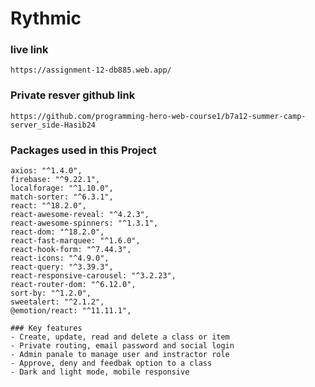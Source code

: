 # Rythmic


### live link 
    https://assignment-12-db885.web.app/


### Private resver github link 
    https://github.com/programming-hero-web-course1/b7a12-summer-camp-server_side-Hasib24


### Packages used in this Project
    axios: "^1.4.0",
    firebase: "^9.22.1",
    localforage: "^1.10.0",
    match-sorter: "^6.3.1",
    react: "^18.2.0",
    react-awesome-reveal: "^4.2.3",
    react-awesome-spinners: "^1.3.1",
    react-dom: "^18.2.0",
    react-fast-marquee: "^1.6.0",
    react-hook-form: "^7.44.3",
    react-icons: "^4.9.0",
    react-query: "^3.39.3",
    react-responsive-carousel: "^3.2.23",
    react-router-dom: "^6.12.0",
    sort-by: "^1.2.0",
    sweetalert: "^2.1.2",
    @emotion/react: "^11.11.1",

    ### Key features 
    - Create, update, read and delete a class or item
    - Private routing, email password and social login
    - Admin panale to manage user and instractor role
    - Approve, deny and feedbak option to a class
    - Dark and light mode, mobile responsive  
